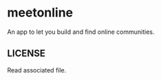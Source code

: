 # meetonline

An app to let you build and find online communities.

## LICENSE

Read associated file.

